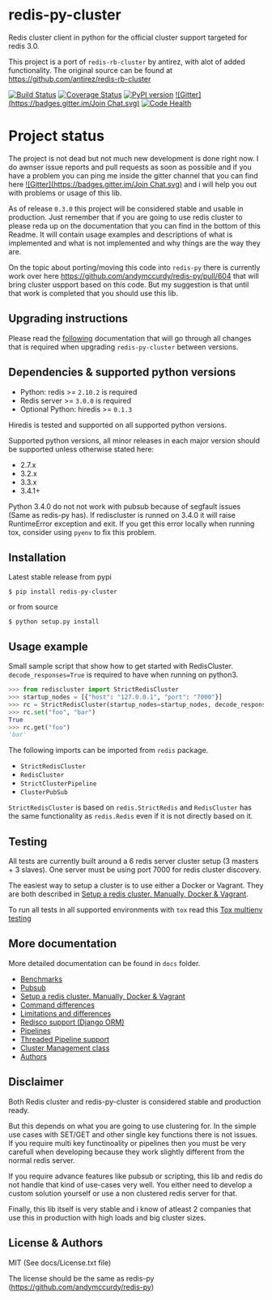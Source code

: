 # redis-py-cluster

Redis cluster client in python for the official cluster support targeted for redis 3.0.

This project is a port of `redis-rb-cluster` by antirez, with alot of added functionality. The original source can be found at https://github.com/antirez/redis-rb-cluster

[![Build Status](https://travis-ci.org/Grokzen/redis-py-cluster.svg?branch=master)](https://travis-ci.org/Grokzen/redis-py-cluster) [![Coverage Status](https://coveralls.io/repos/Grokzen/redis-py-cluster/badge.png)](https://coveralls.io/r/Grokzen/redis-py-cluster) [![PyPI version](https://badge.fury.io/py/redis-py-cluster.svg)](http://badge.fury.io/py/redis-py-cluster) [![Gitter](https://badges.gitter.im/Join Chat.svg)](https://gitter.im/Grokzen/redis-py-cluster?utm_source=badge&utm_medium=badge&utm_campaign=pr-badge&utm_content=badge) [![Code Health](https://landscape.io/github/Grokzen/redis-py-cluster/unstable/landscape.svg)](https://landscape.io/github/Grokzen/redis-py-cluster/unstable)



# Project status

The project is not dead but not much new development is done right now. I do awnser issue reports and pull requests as soon as possible and if you have a problem you can ping me inside the gitter channel that you can find here [![Gitter](https://badges.gitter.im/Join Chat.svg)](https://gitter.im/Grokzen/redis-py-cluster?utm_source=badge&utm_medium=badge&utm_campaign=pr-badge&utm_content=badge) and i will help you out with problems or usage of this lib.

As of release `0.3.0` this project will be considered stable and usable in production. Just remember that if you are going to use redis cluster to please reda up on the documentation that you can find in the bottom of this Readme. It will contain usage examples and descriptions of what is implemented and what is not implemented and why things are the way they are.

On the topic about porting/moving this code into `redis-py` there is currently work over here https://github.com/andymccurdy/redis-py/pull/604 that will bring cluster uspport based on this code. But my suggestion is that until that work is completed that you should use this lib.



## Upgrading instructions

Please read the [following](docs/Upgrading.md) documentation that will go through all changes that is required when upgrading `redis-py-cluster` between versions.



## Dependencies & supported python versions

- Python: redis >= `2.10.2` is required
- Redis server >= `3.0.0` is required
- Optional Python: hiredis >= `0.1.3`

Hiredis is tested and supported on all supported python versions.

Supported python versions, all minor releases in each major version should be supported unless otherwise stated here:

- 2.7.x
- 3.2.x
- 3.3.x
- 3.4.1+

Python 3.4.0 do not not work with pubsub because of segfault issues (Same as redis-py has). If rediscluster is runned on 3.4.0 it will raise RuntimeError exception and exit. If you get this error locally when running tox, consider using `pyenv` to fix this problem.



## Installation

Latest stable release from pypi

```
$ pip install redis-py-cluster
```

or from source

```
$ python setup.py install
```



## Usage example

Small sample script that show how to get started with RedisCluster. `decode_responses=True` is required to have when running on python3.

```python
>>> from rediscluster import StrictRedisCluster
>>> startup_nodes = [{"host": "127.0.0.1", "port": "7000"}]
>>> rc = StrictRedisCluster(startup_nodes=startup_nodes, decode_responses=True)
>>> rc.set("foo", "bar")
True
>>> rc.get("foo")
'bar'
```

The following imports can be imported from `redis` package.

- `StrictRedisCluster`
- `RedisCluster`
- `StrictClusterPipeline`
- `ClusterPubSub`

`StrictRedisCluster` is based on `redis.StrictRedis` and `RedisCluster` has the same functionality as `redis.Redis` even if it is not directly based on it.



## Testing

All tests are currently built around a 6 redis server cluster setup (3 masters + 3 slaves). One server must be using port 7000 for redis cluster discovery.

The easiest way to setup a cluster is to use either a Docker or Vagrant. They are both described in [Setup a redis cluster. Manually, Docker & Vagrant](docs/Cluster_Setup.md).

To run all tests in all supported environments with `tox` read this [Tox multienv testing](docs/Tox.md)



## More documentation

More detailed documentation can be found in `docs` folder.

- [Benchmarks](docs/Benchmarks.md)
- [Pubsub](docs/Pubsub.md)
- [Setup a redis cluster. Manually, Docker & Vagrant](docs/Cluster_Setup.md)
- [Command differences](docs/Commands.md)
- [Limitations and differences](docs/Limits_and_differences.md)
- [Redisco support (Django ORM)](docs/Redisco.md)
- [Pipelines](docs/Pipelines.md)
- [Threaded Pipeline support](docs/Threads.md)
- [Cluster Management class](docs/ClusterMgt.md)
- [Authors](docs/Authors)



## Disclaimer

Both Redis cluster and redis-py-cluster is considered stable and production ready.

But this depends on what you are going to use clustering for. In the simple use cases with SET/GET and other single key functions there is not issues. If you require multi key functinoality or pipelines then you must be very carefull when developing because they work slightly different from the normal redis server.

If you require advance features like pubsub or scripting, this lib and redis do not handle that kind of use-cases very well. You either need to develop a custom solution yourself or use a non clustered redis server for that.

Finally, this lib itself is very stable and i know of atleast 2 companies that use this in production with high loads and big cluster sizes.



## License & Authors

MIT (See docs/License.txt file)

The license should be the same as redis-py (https://github.com/andymccurdy/redis-py)
